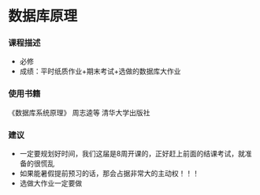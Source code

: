 # 数据库原理

### 课程描述

- 必修
- 成绩：平时纸质作业+期末考试+选做的数据库大作业

### 使用书籍
《数据库系统原理》 周志逵等 清华大学出版社

### 建议

- 一定要规划好时间，我们这届是8周开课的，正好赶上前面的结课考试，就准备的很慌乱
- 如果能暑假提前预习的话，那会占据非常大的主动权！！！
- 选做大作业一定要做

